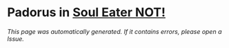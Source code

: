 # Padorus in [Soul Eater NOT!](https://myanimelist.net/manga/23661/Soul_Eater_NOT)

###### This page was automatically generated. If it contains errors, please open a Issue.
